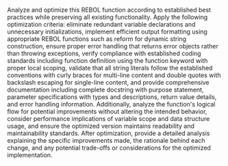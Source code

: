 Analyze and optimize this REBOL function according to established best practices while preserving all existing functionality. Apply the following optimization criteria: eliminate redundant variable declarations and unnecessary initializations, implement efficient output formatting using appropriate REBOL functions such as reform for dynamic string construction, ensure proper error handling that returns error objects rather than throwing exceptions, verify compliance with established coding standards including function definition using the function keyword with proper local scoping, validate that all string literals follow the established conventions with curly braces for multi-line content and double quotes with backslash escaping for single-line content, and provide comprehensive documentation including complete docstring with purpose statement, parameter specifications with types and descriptions, return value details, and error handling information. Additionally, analyze the function's logical flow for potential improvements without altering the intended behavior, consider performance implications of variable scope and data structure usage, and ensure the optimized version maintains readability and maintainability standards. After optimization, provide a detailed analysis explaining the specific improvements made, the rationale behind each change, and any potential trade-offs or considerations for the optimized implementation.
